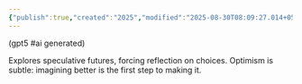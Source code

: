 ```yaml
---
{"publish":true,"created":"2025","modified":"2025-08-30T08:09:27.014+05:30","cssclasses":""}
---
```



(gpt5 #ai generated)

Explores speculative futures, forcing reflection on choices. Optimism is subtle: imagining better is the first step to making it.
